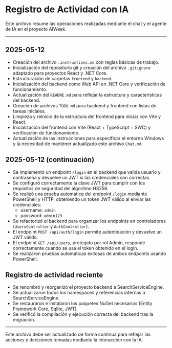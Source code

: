 # Registro de Actividad con IA

Este archivo resume las operaciones realizadas mediante el chat y el agente de IA en el proyecto AIWeek.

---

## 2025-05-12

- Creación del archivo `.instructions.md` con reglas básicas de trabajo.
- Inicialización del repositorio git y creación del archivo `.gitignore` adaptado para proyectos React y .NET Core.
- Estructuración de carpetas `frontend` y `backend`.
- Inicialización del backend como Web API en .NET Core y verificación de funcionamiento.
- Actualización del `README.md` para reflejar la estructura y características del backend.
- Creación de archivos `TODO.md` para backend y frontend con listas de tareas iniciales.
- Limpieza y reinicio de la estructura del frontend para iniciar con Vite y React.
- Inicialización del frontend con Vite (React + TypeScript + SWC) y verificación de funcionamiento.
- Actualización de las instrucciones para especificar el entorno Windows y la necesidad de mantener actualizado este archivo `Chat.md`.

## 2025-05-12 (continuación)

- Se implementó un endpoint `/login` en el backend que valida usuario y contraseña y devuelve un JWT si las credenciales son correctas.
- Se configuró correctamente la clave JWT para cumplir con los requisitos de seguridad del algoritmo HS256.
- Se realizó una prueba automática del endpoint `/login` mediante PowerShell y HTTP, obteniendo un token JWT válido al enviar las credenciales:
  - username: `admin`
  - password: `admin123`
- Se refactorizó el backend para organizar los endpoints en controladores (`UsersController` y `AuthController`).
- El endpoint `POST /api/auth/login` permite autenticación y devuelve un JWT válido.
- El endpoint `GET /api/users`, protegido por rol Admin, responde correctamente cuando se usa el token obtenido en el login.
- Se realizaron pruebas automáticas exitosas de ambos endpoints usando PowerShell.

## Registro de actividad reciente

- Se renombró y reorganizó el proyecto backend a SearchServiceEngine.
- Se actualizaron todos los namespaces y referencias internas a SearchServiceEngine.
- Se restauraron e instalaron los paquetes NuGet necesarios (Entity Framework Core, Sqlite, JWT).
- Se verificó la compilación y ejecución correcta del backend tras la migración.

---

Este archivo debe ser actualizado de forma continua para reflejar las acciones y decisiones tomadas mediante la interacción con la IA.
